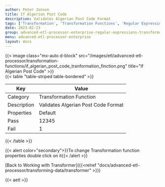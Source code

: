 ```yaml
---
author: Peter Jonson
title: If Algerian Post Code
description: Validates Algerian Post Code Format
tags: ['Transformation', 'Transformation Functions', 'Regular Expressions']
date: 2023-02-23
group: advanced-etl-processor-enterprise-regular-expressions-transformation
menu: advanced-etl-processor-enterprise
layout: docs
---
```


{{< image class="mx-auto d-block"  src="/images/etl/advanced-etl-processor/transformation-functions/if_algerian_post_code_tranformation_finction.png" title="If Algerian Post Code" >}}
\
{{< table "table-striped table-bordered" >}}

| Key         | Value                               |
| ----------- | ----------------------------------- |
| Category    | Transformation Function             |
| Description | Validates Algerian Post Code Format |
| Properties  | Default                             |
| Pass        | 12345                               |
| Fail        | 1                                   |

{{< /table >}}

{{< alert color="secondary">}}To change Transformation function properties double click on it{{< /alert >}}

[Back to Working with Transformer]({{<relref "docs/advanced-etl-processor/transforming-data/transformer" >}})

{{< aetl >}}
